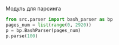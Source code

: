 Модуль для парсинга


```python
from src.parser import bash_parser as bp
pages_num = list(range(0, 2920))
p = bp.BashParser(pages_num)
p.parse(100)
```
